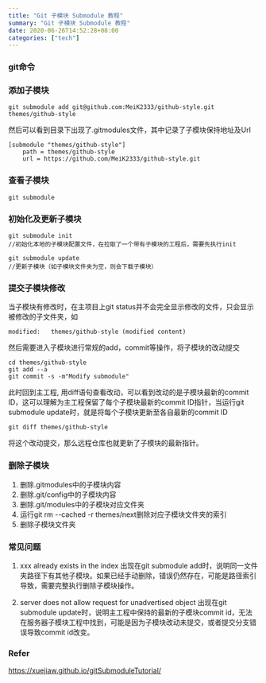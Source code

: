 ```yaml
---
title: "Git 子模块 Submodule 教程"
summary: "Git 子模块 Submodule 教程"
date: 2020-06-26T14:52:28+08:00
categories: ["tech"]
---
```



###  git命令

### 添加子模块

``` shell
git submodule add git@github.com:MeiK2333/github-style.git themes/github-style
```
然后可以看到目录下出现了.gitmodules文件，其中记录了子模块保持地址及Url

``` shell
[submodule "themes/github-style"]
	path = themes/github-style
	url = https://github.com/MeiK2333/github-style.git
```

### 查看子模块
``` shell
git submodule
```

### 初始化及更新子模块
``` shell
git submodule init
//初始化本地的子模块配置文件，在拉取了一个带有子模块的工程后，需要先执行init

git submodule update
//更新子模块（如子模块文件夹为空，则会下载子模块）
```

### 提交子模块修改
当子模块有修改时，在主项目上git status并不会完全显示修改的文件，只会显示被修改的子文件夹，如
``` shell
modified:   themes/github-style (modified content)
```
然后需要进入子模块进行常规的add，commit等操作，将子模块的改动提交
``` shell
cd themes/github-style
git add --a
git commit -s -m"Modify submodule"
```

此时回到主工程, 用diff语句查看改动，可以看到改动的是子模块最新的commit ID，这可以理解为主工程保留了每个子模块最新的commit ID指针，当运行git submodule update时，就是将每个子模块更新至各自最新的commit ID

``` shell
git diff themes/github-style
```
将这个改动提交，那么远程仓库也就更新了子模块的最新指针。

### 删除子模块
1. 删除.gitmodules中的子模块内容
2. 删除.git/config中的子模块内容
3. 删除.git/modules中的子模块对应文件夹
4. 运行git rm --cached -r themes/next删除对应子模块文件夹的索引
5. 删除子模块文件夹

### 常见问题

1. xxx already exists in the index
出现在git submodule add时，说明同一文件夹路径下有其他子模块。如果已经手动删除，错误仍然存在，可能是路径索引导致，需要完整执行删除子模块操作。

2. server does not allow request for unadvertised object
出现在git submodule update时，说明主工程中保持的最新的子模块commit id，无法在服务器子模块工程中找到，可能是因为子模块改动未提交，或者提交分支错误导致commit id改变。


### Refer
https://xuejiaw.github.io/gitSubmoduleTutorial/







